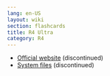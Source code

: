 ```yaml
---
lang: en-US
layout: wiki
section: flashcards
title: R4 Ultra
category: R4
---
```


- [Official website](http://www.r4ultra.com) (discontinued)
- [System files](http://www.r4ultra.com/download.htm) (discontinued)

